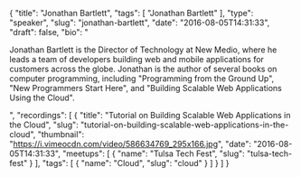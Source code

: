 {
  "title": "Jonathan Bartlett",
  "tags": [
    "Jonathan Bartlett"
  ],
  "type": "speaker",
  "slug": "jonathan-bartlett",
  "date": "2016-08-05T14:31:33",
  "draft": false,
  "bio": "<p>Jonathan Bartlett is the Director of Technology at New Medio, where he leads a team of developers building web and mobile applications for customers across the globe. Jonathan is the author of several books on computer programming, including \"Programming from the Ground Up\", \"New Programmers Start Here\", and \"Building Scalable Web Applications Using the Cloud\".</p>",
  "recordings": [
    {
      "title": "Tutorial on Building Scalable Web Applications in the Cloud",
      "slug": "tutorial-on-building-scalable-web-applications-in-the-cloud",
      "thumbnail": "https://i.vimeocdn.com/video/586634769_295x166.jpg",
      "date": "2016-08-05T14:31:33",
      "meetups": [
        {
          "name": "Tulsa Tech Fest",
          "slug": "tulsa-tech-fest"
        }
      ],
      "tags": [
        {
          "name": "Cloud",
          "slug": "cloud"
        }
      ]
    }
  ]
}